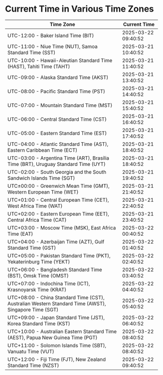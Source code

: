 # Current Time in Various Time Zones

| Time Zone | Current Time |
|-----------|--------------|
| UTC-12:00 - Baker Island Time (BIT) | 2025-03-22 09:40:52 |
| UTC-11:00 - Niue Time (NUT), Samoa Standard Time (SST) | 2025-03-21 10:40:52 |
| UTC-10:00 - Hawaii-Aleutian Standard Time (HAST), Tahiti Time (TAHT) | 2025-03-21 11:40:52 |
| UTC-09:00 - Alaska Standard Time (AKST) | 2025-03-21 13:40:52 |
| UTC-08:00 - Pacific Standard Time (PST) | 2025-03-21 14:40:52 |
| UTC-07:00 - Mountain Standard Time (MST) | 2025-03-21 15:40:52 |
| UTC-06:00 - Central Standard Time (CST) | 2025-03-21 16:40:52 |
| UTC-05:00 - Eastern Standard Time (EST) | 2025-03-21 17:40:52 |
| UTC-04:00 - Atlantic Standard Time (AST), Eastern Caribbean Time (ECT) | 2025-03-21 18:40:52 |
| UTC-03:00 - Argentina Time (ART), Brasília Time (BRT), Uruguay Standard Time (UYT) | 2025-03-21 18:40:52 |
| UTC-02:00 - South Georgia and the South Sandwich Islands Time (SGT) | 2025-03-21 19:40:52 |
| UTC±00:00 - Greenwich Mean Time (GMT), Western European Time (WET) | 2025-03-21 21:40:52 |
| UTC+01:00 - Central European Time (CET), West Africa Time (WAT) | 2025-03-21 22:40:52 |
| UTC+02:00 - Eastern European Time (EET), Central Africa Time (CAT) | 2025-03-21 23:40:52 |
| UTC+03:00 - Moscow Time (MSK), East Africa Time (EAT) | 2025-03-22 00:40:52 |
| UTC+04:00 - Azerbaijan Time (AZT), Gulf Standard Time (GST) | 2025-03-22 01:40:52 |
| UTC+05:00 - Pakistan Standard Time (PKT), Yekaterinburg Time (YEKT) | 2025-03-22 02:40:52 |
| UTC+06:00 - Bangladesh Standard Time (BST), Omsk Time (OMST) | 2025-03-22 03:40:52 |
| UTC+07:00 - Indochina Time (ICT), Krasnoyarsk Time (KRAT) | 2025-03-22 04:40:52 |
| UTC+08:00 - China Standard Time (CST), Australian Western Standard Time (AWST), Singapore Time (SGT) | 2025-03-22 05:40:52 |
| UTC+09:00 - Japan Standard Time (JST), Korea Standard Time (KST) | 2025-03-22 06:40:52 |
| UTC+10:00 - Australian Eastern Standard Time (AEST), Papua New Guinea Time (PGT) | 2025-03-22 08:40:52 |
| UTC+11:00 - Solomon Islands Time (SBT), Vanuatu Time (VUT) | 2025-03-22 08:40:52 |
| UTC+12:00 - Fiji Time (FJT), New Zealand Standard Time (NZST) | 2025-03-22 09:40:52 |
